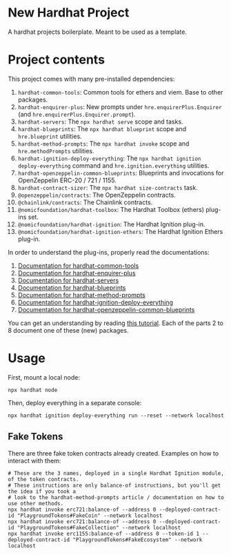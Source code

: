 # New Hardhat Project
A hardhat projects boilerplate. Meant to be used as a template.

# Project contents
This project comes with many pre-installed dependencies:

1. `hardhat-common-tools`: Common tools for ethers and viem. Base to other packages.
2. `hardhat-enquirer-plus`: New prompts under `hre.enquirerPlus.Enquirer` (and `hre.enquirerPlus.Enquirer.prompt`).
3. `hardhat-servers`: The `npx hardhat serve` scope and tasks.
4. `hardhat-blueprints`: The `npx hardhat blueprint` scope and `hre.blueprint` utilities.
5. `hardhat-method-prompts`: The `npx hardhat invoke` scope and `hre.methodPrompts` utilities.
6. `hardhat-ignition-deploy-everything`: The `npx hardhat ignition deploy-everything` command and
   `hre.ignition.everything` utilities.
7. `hardhat-openzeppelin-common-blueprints`: Blueprints and invocations for OpenZeppelin ERC-20 / 721 / 1155.
8. `hardhat-contract-sizer`: The `npx hardhat size-contracts` task.
9. `@openzeppelin/contracts`: The OpenZeppelin contracts.
10. `@chainlink/contracts`: The Chainlink contracts.
11. `@nomicfoundation/hardhat-toolbox`: The Hardhat Toolbox (ethers) plug-ins set.
12. `@nomicfoundation/hardhat-ignition`: The Hardhat Ignition plug-in.
13. `@nomicfoundation/hardhat-ignition-ethers`: The Hardhat Ignition Ethers plug-in.

In order to understand the plug-ins, properly read the documentations:

1. [Documentation for hardhat-common-tools](https://github.com/AlephVault/hardhat-common-tools)
2. [Documentation for hardhat-enquirer-plus](https://github.com/AlephVault/hardhat-enquirer-plus)
3. [Documentation for hardhat-servers](https://github.com/AlephVault/hardhat-servers)
4. [Documentation for hardhat-blueprints](https://github.com/AlephVault/hardhat-blueprints)
5. [Documentation for hardhat-method-prompts](https://github.com/AlephVault/hardhat-method-prompts)
6. [Documentation for hardhat-ignition-deploy-everything](https://github.com/AlephVault/hardhat-ignition-deploy-everything)
7. [Documentation for hardhat-openzeppelin-common-blueprints](https://github.com/AlephVault/hardhat-openzeppelin-common-blueprints)

You can get an understanding by reading [this tutorial](https://medium.com/@luismasuelli/the-easy-way-to-hardhat-introduction-a21d734fdaba).
Each of the parts 2 to 8 document one of these (new) packages.

# Usage

First, mount a local node:

```shell
npx hardhat node
```

Then, deploy everything in a separate console:

```shell
npx hardhat ignition deploy-everything run --reset --network localhost
```

## Fake Tokens

There are three fake token contracts already created. Examples on how to interact with them:

```shell
# These are the 3 names, deployed in a single Hardhat Ignition module, of the token contracts.
# These instructions are only balance-of instructions, but you'll get the idea if you took a
# look to the hardhat-method-prompts article / documentation on how to use other methods.
npx hardhat invoke erc721:balance-of --address 0 --deployed-contract-id "PlaygroundTokens#FakeCoin" --network localhost
npx hardhat invoke erc721:balance-of --address 0 --deployed-contract-id "PlaygroundTokens#FakeCollection" --network localhost
npx hardhat invoke erc1155:balance-of --address 0 --token-id 1 --deployed-contract-id "PlaygroundTokens#FakeEcosystem" --network localhost
```